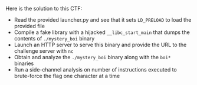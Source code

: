 Here is the solution to this CTF:

- Read the provided launcher.py and see that it sets `LD_PRELOAD` to load the provided file
- Compile a fake library with a hijacked `__libc_start_main` that dumps the contents of `./mystery_boi` binary
- Launch an HTTP server to serve this binary and provide the URL to the challenge server with `nc`
- Obtain and analyze the `./mystery_boi` binary along with the `boi*` binaries
- Run a side-channel analysis on number of instructions executed to brute-force the flag one character at a time
